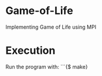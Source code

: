 # Game-of-Life
Implementing Game of Life using MPI

# Execution
Run the program with:
    ```{$ make}
